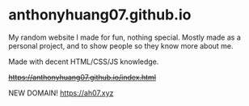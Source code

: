 # anthonyhuang07.github.io
My random website I made for fun, nothing special. Mostly made as a personal project, and to show people so they know more about me.

Made with decent HTML/CSS/JS knowledge.

~~https://anthonyhuang07.github.io/index.html~~

NEW DOMAIN! https://ah07.xyz
